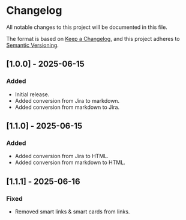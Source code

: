 # Changelog

All notable changes to this project will be documented in this file.

The format is based on [Keep a Changelog](https://keepachangelog.com/en/1.0.0/),
and this project adheres to [Semantic Versioning](https://semver.org/spec/v2.0.0.html).

## [1.0.0] - 2025-06-15

### Added

- Initial release.
- Added conversion from Jira to markdown.
- Added conversion from markdown to Jira.

## [1.1.0] - 2025-06-15

### Added

- Added conversion from Jira to HTML.
- Added conversion from markdown to HTML.

## [1.1.1] - 2025-06-16

### Fixed

- Removed smart links & smart cards from links.
